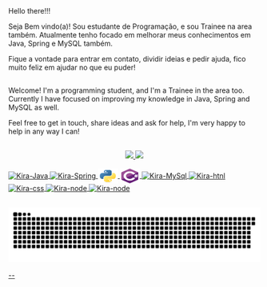 <div>
Hello there!!!
 
Seja Bem vindo(a)!
Sou estudante de Programação, e sou Trainee na area também.
Atualmente tenho focado em melhorar meus conhecimentos em Java, Spring e MySQL também.
  
Fique a vontade para entrar em contato, dividir ideias e pedir ajuda, fico muito feliz em ajudar no que eu puder!
##
Welcome!
I'm a programming student, and I'm a Trainee in the area too.
Currently I have focused on improving my knowledge in Java, Spring and MySQL as well.
  
Feel free to get in touch, share ideas and ask for help, I'm very happy to help in any way I can!
</div>

##

<div align="center">
  <a href="https://github.com/kaique-kira">
  <img height="180em" src="https://github-readme-stats.vercel.app/api?username=kaique-kira&show_icons=true&theme=synthwave&include_all_commits=true&count_private=true"/>
  <img height="180em" src="https://github-readme-stats.vercel.app/api/top-langs/?username=kaique-kira&layout=compact&langs_count=7&theme=synthwave"/>
</div>

<div style="display: inline_block"><br>
  <img align="center" alt="Kira-Java" height="30" width="40" src="https://cdn.jsdelivr.net/gh/devicons/devicon/icons/java/java-plain.svg">
  <img align="center" alt="Kira-Spring" height="30" width="40" src="https://cdn.jsdelivr.net/gh/devicons/devicon/icons/spring/spring-original.svg">
  <img align="center" alt="Kira-Python" height="30" width="40" src="https://raw.githubusercontent.com/devicons/devicon/master/icons/python/python-original.svg">
  <img align="center" alt="Kira-Csharp" height="30" width="40" src="https://raw.githubusercontent.com/devicons/devicon/master/icons/csharp/csharp-original.svg">
  <img align="center" alt="Kira-MySql" heigth="30" width="40" src="https://cdn.jsdelivr.net/gh/devicons/devicon/icons/mysql/mysql-plain.svg">
  <img align="center" alt="Kira-htnl" heigth="30" width="40" src="https://cdn.jsdelivr.net/gh/devicons/devicon/icons/html5/html5-original-wordmark.svg">
  <img align="center" alt="Kira-css" heigth="30" width="40" src="https://cdn.jsdelivr.net/gh/devicons/devicon/icons/css3/css3-original-wordmark.svg">
  <img align="center" alt="Kira-node" heigth="30" width="40" src="https://cdn.jsdelivr.net/gh/devicons/devicon/icons/nodejs/nodejs-original.svg" />
  <img align="center" alt="Kira-node" heigth="30" width="40" src="https://cdn.jsdelivr.net/gh/devicons/devicon/icons/javascript/javascript-original.svg" />   
</div>

##

<div> 
 
  ![Snake animation](https://github.com/kaique-kira/kaique-kira/blob/output/github-contribution-grid-snake.svg)
 
</div>

--
